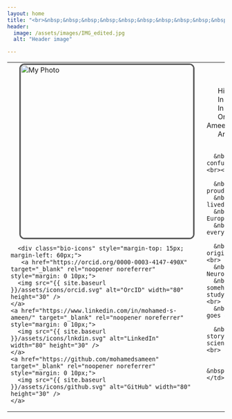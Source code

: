 ```yaml
---
layout: home
title: "<br>&nbsp;&nbsp;&nbsp;&nbsp;&nbsp;&nbsp;&nbsp;&nbsp;&nbsp;&nbsp;&nbsp;&nbsp;&nbsp;&nbsp;&nbsp;&nbsp;&nbsp;Bio"
header:
  image: /assets/images/IMG_edited.jpg
  alt: "Header image"

---
```


<table>
  <tr>
    <td style="vertical-align: top; padding-right: 20px;">
      <img src="{{ site.baseurl }}/assets/images/mainPic.jpg" alt="My Photo" width="400" style="border-radius: 12px; border: 3px solid #555; margin-left: 20px;"/>

      <div class="bio-icons" style="margin-top: 15px; margin-left: 60px;">
       <a href="https://orcid.org/0000-0003-4147-490X" target="_blank" rel="noopener noreferrer" style="margin: 0 10px;">
      <img src="{{ site.baseurl }}/assets/icons/orcid.svg" alt="OrcID" width="80" height="30" />
    </a>
    <a href="https://www.linkedin.com/in/mohamed-s-ameen/" target="_blank" rel="noopener noreferrer" style="margin: 0 10px;">
      <img src="{{ site.baseurl }}/assets/icons/lnkdin.svg" alt="LinkedIn" width="80" height="30" />
    </a>
    <a href="https://github.com/mohamedsameen" target="_blank" rel="noopener noreferrer" style="margin: 0 10px;">
      <img src="{{ site.baseurl }}/assets/icons/github.svg" alt="GitHub" width="80" height="30" />
    </a>
  </div>
    </td>
    <td>
      &nbsp;&nbsp;&nbsp;&nbsp;&nbsp;&nbsp;Hi there! I'm Mohamed.  <br>
      &nbsp;&nbsp;&nbsp;&nbsp;&nbsp;&nbsp;In Europe, I'm Mo.  <br>
      &nbsp;&nbsp;&nbsp;&nbsp;&nbsp;&nbsp;In the science world, I go by Mohamed Ameen.  <br>
      &nbsp;&nbsp;&nbsp;&nbsp;&nbsp;&nbsp;On my passport: Mohamed Safwat Salaheldeen Ameen.  <br>
      &nbsp;&nbsp;&nbsp;&nbsp;&nbsp;&nbsp;And in Egypt: Safwat.  <br><br>

      &nbsp;&nbsp;&nbsp;&nbsp;&nbsp;&nbsp;Sounds confusing? Trust me, my life is no less messy.  <br><br>

      &nbsp;&nbsp;&nbsp;&nbsp;&nbsp;&nbsp;I am a proud Muslim, Arab, African, Egyptian, but  <br>
      &nbsp;&nbsp;&nbsp;&nbsp;&nbsp;&nbsp;I have lived most of my adult life in Europe.  <br>
      &nbsp;&nbsp;&nbsp;&nbsp;&nbsp;&nbsp;Am I European? Am I Egyptian?  <br>
      &nbsp;&nbsp;&nbsp;&nbsp;&nbsp;&nbsp;"I am everything and nothing."  <br><br>

      &nbsp;&nbsp;&nbsp;&nbsp;&nbsp;&nbsp;I am originally a Pharmacist (B.Sc. – Egypt), but  <br>
      &nbsp;&nbsp;&nbsp;&nbsp;&nbsp;&nbsp;I studied Neuroscience (M.Sc. – France) too,  <br>
      &nbsp;&nbsp;&nbsp;&nbsp;&nbsp;&nbsp;and somehow ended up surrounded by psychologists studying cognition and sleep (PhD – Austria).  <br>
      &nbsp;&nbsp;&nbsp;&nbsp;&nbsp;&nbsp;The list goes on and on...  <br><br>

      &nbsp;&nbsp;&nbsp;&nbsp;&nbsp;&nbsp;This is my story — shaped by many signals of cultures, sciences and, most importantly, thought.  <br><br>

      &nbsp;&nbsp;&nbsp;&nbsp;&nbsp;&nbsp;**Welcome.**
    </td>
  </tr>
</table>

